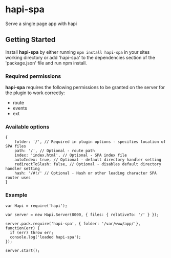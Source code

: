 # hapi-spa

Serve a single page app with hapi

## Getting Started
Install **hapi-spa** by either running `npm install hapi-spa` in your sites working directory or add 'hapi-spa' to the dependencies section of the 'package.json' file and run npm install.

### Required permissions
**hapi-spa** requires the following permissions to be granted on the server for the plugin to work correctly:
   - route
   - events
   - ext

### Available options
```
{
    folder: '/', // Required in plugin options - specifies location of SPA files
    path: '/', // Optional - route path
    index: 'index.html', // Optional - SPA index file
    autoIndex: true, // Optional - default directory handler setting
    redirectToSlash: false, // Optional - disables default directory handler setting
    hash: '/#!/' // Optional - Hash or other leading character SPA router uses
}
```

### Example
```
var Hapi = require('hapi');

var server = new Hapi.Server(8000, { files: { relativeTo: '/' } });

server.pack.require('hapi-spa', { folder: '/var/www/app/'}, function(err) {
  if (err) throw err;
  console.log('loaded hapi-spa');
});

server.start();
```
